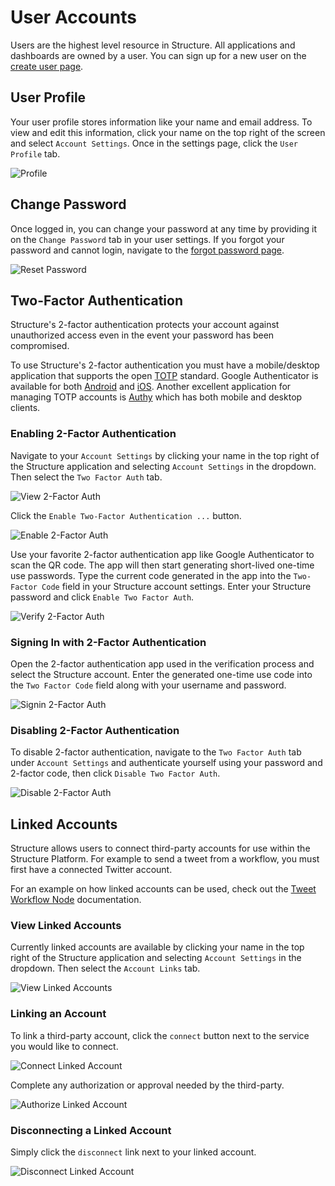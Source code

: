 # User Accounts

Users are the highest level resource in Structure. All applications and dashboards are owned by a user. You can sign up for a new user on the <a href="https://accounts.getstructure.io/create-account" target="_blank">create user page</a>.

## User Profile

Your user profile stores information like your name and email address. To view and edit this information, click your name on the top right of the screen and select `Account Settings`. Once in the settings page, click the `User Profile` tab.

![Profile](/images/user-accounts/profile.png "Profile")

## Change Password

Once logged in, you can change your password at any time by providing it on the `Change Password` tab in your user settings. If you forgot your password and cannot login, navigate to the <a href="https://accounts.getstructure.io/forgot-password" target="_blank">forgot password page</a>.

![Reset Password](/images/user-accounts/reset-password.png "Reset Password")

## Two-Factor Authentication

Structure's 2-factor authentication protects your account against unauthorized access even in the event your password has been compromised.

To use Structure's 2-factor authentication you must have a mobile/desktop application that supports the open [TOTP](http://tools.ietf.org/html/rfc6238) standard. Google Authenticator is available for both [Android](https://play.google.com/store/apps/details?id=com.google.android.apps.authenticator2 "Google Authenticator - Android") and [iOS](https://itunes.apple.com/us/app/google-authenticator/id388497605?mt=8 "Google Authenticator - iOS"). Another excellent application for managing TOTP accounts is [Authy](https://www.authy.com/app/) which has both mobile and desktop clients.

### Enabling 2-Factor Authentication

Navigate to your `Account Settings` by clicking your name in the top right of the Structure application and selecting `Account Settings` in the dropdown. Then select the `Two Factor Auth` tab.

![View 2-Factor Auth](/images/user-accounts/view-2fa.png "View 2-Factor Auth")

Click the `Enable Two-Factor Authentication ...` button.

![Enable 2-Factor Auth](/images/user-accounts/enable-2fa.png "Enable 2-Factor Auth")

Use your favorite 2-factor authentication app like Google Authenticator to scan the QR code. The app will then start generating short-lived one-time use passwords. Type the current code generated in the app into the `Two-Factor Code` field in your Structure account settings. Enter your Structure password and click `Enable Two Factor Auth`.

![Verify 2-Factor Auth](/images/user-accounts/verify-2fa.png "Verify 2-Factor Auth")

### Signing In with 2-Factor Authentication

Open the 2-factor authentication app used in the verification process and select the Structure account. Enter the generated one-time use code into the `Two Factor Code` field along with your username and password.

![Signin 2-Factor Auth](/images/user-accounts/signin-2fa.png "Signin 2-Factor Auth")

### Disabling 2-Factor Authentication

To disable 2-factor authentication, navigate to the `Two Factor Auth` tab under `Account Settings` and authenticate yourself using your password and 2-factor code, then click `Disable Two Factor Auth`.

![Disable 2-Factor Auth](/images/user-accounts/disable-2fa.png "Disable 2-Factor Auth")

## Linked Accounts

Structure allows users to connect third-party accounts for use within the Structure Platform. For example to send a tweet from a workflow, you must first have a connected Twitter account.

For an example on how linked accounts can be used, check out the [Tweet Workflow Node](/workflows/outputs/tweet/) documentation.

### View Linked Accounts

Currently linked accounts are available by clicking your name in the top right of the Structure application and selecting `Account Settings` in the dropdown. Then select the `Account Links` tab.

![View Linked Accounts](/images/user-accounts/view-linked-accounts.png "View Linked Accounts")

### Linking an Account

To link a third-party account, click the `connect` button next to the service you would like to connect.

![Connect Linked Account](/images/user-accounts/connect-linked-accounts.png "Connect Linked Account")

Complete any authorization or approval needed by the third-party.

![Authorize Linked Account](/images/user-accounts/authorize-linked-accounts.png "Authorize Linked Account")

### Disconnecting a Linked Account

Simply click the `disconnect` link next to your linked account.

![Disconnect Linked Account](/images/user-accounts/disconnect-linked-accounts.png "Disconnect Linked Account")
